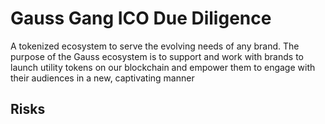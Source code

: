 # Gauss Gang ICO Due Diligence
A tokenized ecosystem to serve the evolving needs of any brand. The purpose of the Gauss ecosystem is to support and work with brands to launch utility tokens on our blockchain and empower them to engage with their audiences in a new, captivating manner
## Risks
